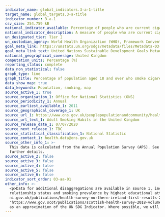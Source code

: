 ```yaml
---
indicator_name: global_indicators.3-a-1-title
target_name: global_targets.3-a-title
indicator_number: 3.a.1
csv_size: 254.759 kB
national_indicator_available: Percentage of people who are current cigarette smokers aged 18 years and older
national_indicator_description: A measure of people who are current cigarette smokers in relation to all persons aged 18 years and older. 
un_designated_tier: Tier I
un_custodian_agency: World Health Organization (WHO), Framework Convention on Tobacco Control (FCTC)
goal_meta_link: https://unstats.un.org/sdgs/metadata/files/Metadata-03-0a-01.pdf
goal_meta_link_text: United Nations Sustainable Development Goals Metadata (PDF 866 KB)
national_geographical_coverage: United Kingdom
computation_units: Percentage (%)
reporting_status: complete
data_non_statistical: false
graph_type: line
graph_title: Percentage of population aged 18 and over who smoke cigarettes
data_show_map: true
data_keywords: Population, smoking, map
source_active_1: true
source_organisation_1: Office for National Statistics (ONS)
source_periodicity_1: Annual
source_earliest_available_1: 2011
source_geographical_coverage_1: UK
source_url_1: https://www.ons.gov.uk/peoplepopulationandcommunity/healthandsocialcare/healthandlifeexpectancies/datasets/smokinghabitsintheukanditsconstituentcountries
source_url_text_1: Adult Smoking Habits in the United Kingdom
source_release_date_1: 07/07/2020
source_next_release_1: TBC
source_statistical_classification_1: National Statistic
source_contact_1: health.data@ons.gov.uk
source_other_info_1: >-
  This data is calculated from the Annual Population Survey (APS). See the <a href = "https://www.ons.gov.uk/peoplepopulationandcommunity/healthandsocialcare/healthandlifeexpectancies/bulletins/adultsmokinghabitsingreatbritain/latest">'Adult Smoking Habits in the UK, 2019' report</a> for
  further details.
source_active_2: false
source_active_3: false
source_active_4: false
source_active_5: false
source_active_6: false
indicator_sort_order: 03-aa-01
other_info: >-
  <p>Data for additional disaggregations are available in source 1, including data for smoking prevalence in English counties, smoking prevalence in English Clinical Commissioning Groups and Welsh Local Health Boards, smoking prevalence by economic activity, smoking prevalence by
  relationship status and smoking prevalence by highest educational attainment. Note that smoking prevalence by economic activity is only for ages 18 to 64.</p><p> Other sources of smoking data for the devolved administrations include the <a href = "https://www.health-
  ni.gov.uk/publications/health-survey-northern-ireland-first-results-201819">Northern Ireland Health Survey</a>, the <a href = "https://gov.wales/adult-smoking-and-e-cigarette-use-national-survey-wales-april-2018-march-2019">National Survey for Wales</a>, the <a href =
  "https://www.gov.scot/publications/scottish-health-survey-2018-volume-1-main-report/">Scottish Health Survey</a> and the <a href = "https://digital.nhs.uk/data-and-information/publications/statistical/health-survey-for-england/">Health Survey for England</a>. This indicator is being used
  as an approximation of the UN SDG Indicator. Where possible, we will work to identify or develop UK data to meet the global indicator specification. This indicator has been identified in collaboration with topic experts.
---
```


